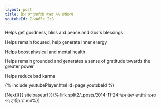 ```yaml
---
layout: post
title: ਓਮ ਕਾਪ੍ਰਦਹਿਣੇ ਨਮਹ ੧੧ ਟਾਇਮਸ
youtubeId: Z-wA65e_Iz8
---
```

 
 
Helps get goodness, bliss and peace and God's blessings
 
Helps remain focused, help generate inner energy 
 
Helps boost physical and mental health 
 
Helps remain grounded and generates a sense of gratitude towards the greater power 
 
Helps reduce bad karma
 
 
 
 


{% include youtubePlayer.html id=page.youtubeId %}
 
[Next]({{ site.baseurl }}{% link  split2/_posts/2014-11-24-ਓਮ ਗੰਦਾ ਦਾਰੀਨੇ ਨਮਹ ੧੧ ਟਾਇਮਸ.md%})
 
